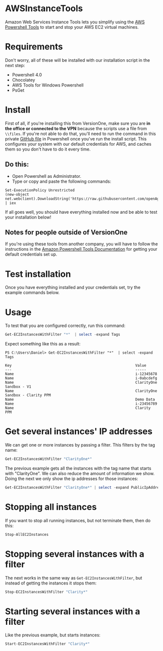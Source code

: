 # AWSInstanceTools

Amazon Web Services Instance Tools lets you simplify using the [AWS Powershell Tools](http://docs.aws.amazon.com/powershell/latest/userguide/pstools-getting-set-up.html) to start and stop your AWS EC2 virtual machines.

# Requirements

Don't worry, all of these will be installed with our installation script in the next step:

* Powershell 4.0
* Chocolatey
* AWS Tools for Windows Powershell
* PsGet

# Install

First of all, if you're installing this from VersionOne, make sure you are **in the office or connected to the VPN** because the scripts use a file from `\\files`. If you're not able to do that, you'll need to run the command in this private [GitHub file](https://github.com/versionone/ProviderCredentials/blob/master/AmazonWebServices/InitializeDefaultCreds.ps1) in Powershell once you've run the install script. This configures your system with our default credentials for AWS, and caches them so you don't have to do it every time.

## Do this:

* Open Powershell as Administrator.
* Type or copy and paste the following commands:
```
Set-ExecutionPolicy Unrestricted
(new-object net.webclient).DownloadString('https://raw.githubusercontent.com/openAgile/AWSInstanceTools/master/install.ps1') | iex
```
If all goes well, you should have everything installed now and be able to test your installation below!

## Notes for people outside of VersionOne

If you're using these tools from another company, you will have to follow the instructions in the [Amazon Powershell Tools Documentation](http://docs.aws.amazon.com/powershell/latest/userguide/pstools-getting-set-up.html) for getting your default credentials set up.

# Test installation

Once you have everything installed and your credentials set, try the example commands below.

# Usage

To test that you are configured correctly, run this command:

```powershell
Get-EC2InstancesWithFilter "*"  | select -expand Tags
```

Expect something like this as a result:

```
PS C:\Users\Daniel> Get-EC2InstancesWithFilter "*"  | select -expand Tags

Key                                                         Value
---                                                         -----
Name                                                        i-12345678
Name                                                        i-0abcdefg
Name                                                        ClarityOne Sandbox - V1
Name                                                        ClarityOne Sandbox - Clarity PPM
Name                                                        Demo Data
Name                                                        i-23456789
Name                                                        Clarity PPM
```


# Get several instances' IP addresses
We can get one or more instances by passing a filter. This filters by the tag name:

```powershell
Get-EC2InstancesWithFilter "ClarityOne*"
```

The previous example gets all the instances with the tag name that starts with "ClarityOne".
We can also reduce the amount of information we show. Doing the next we only show the ip addresses for those instances:

```powershell
Get-EC2InstancesWithFilter "ClarityOne*" | select -expand PublicIpAddress
```

# Stopping all instances
If you want to stop all running instances, but not terminate them, then do this:

```powershell
Stop-AllEC2Instances
```

# Stopping several instances with a filter
The next works in the same way as `Get-EC2InstancesWithFilter`, but instead of getting the instances it stops them:

```powershell
Stop-EC2InstancesWithFilter "Clarity*"
```

# Starting several instances with a filter 
Like the previous example, but starts instances:

```powershell
Start-EC2InstancesWithFilter "Clarity*"
```
